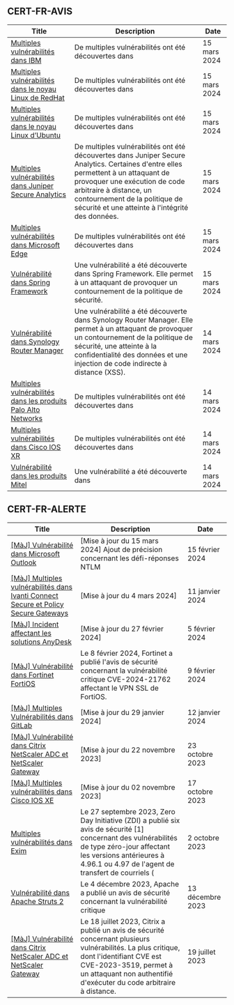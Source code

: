 
## CERT-FR-AVIS
|Title|Description|Date|
|---|---|---|
| [Multiples vulnérabilités dans IBM](https://www.cert.ssi.gouv.fr/avis/CERTFR-2024-AVI-0228/) | De multiples vulnérabilités ont été découvertes dans  | 15 mars 2024 |
| [Multiples vulnérabilités dans le noyau Linux de RedHat](https://www.cert.ssi.gouv.fr/avis/CERTFR-2024-AVI-0227/) | De multiples vulnérabilités ont été découvertes dans  | 15 mars 2024 |
| [Multiples vulnérabilités dans le noyau Linux d’Ubuntu](https://www.cert.ssi.gouv.fr/avis/CERTFR-2024-AVI-0226/) | De multiples vulnérabilités ont été découvertes dans  | 15 mars 2024 |
| [Multiples vulnérabilités dans Juniper Secure Analytics](https://www.cert.ssi.gouv.fr/avis/CERTFR-2024-AVI-0225/) | De multiples vulnérabilités ont été découvertes dans Juniper Secure Analytics. Certaines d'entre elles permettent à un attaquant de provoquer une exécution de code arbitraire à distance, un contournement de la politique de sécurité et une atteinte à l'intégrité des données. | 15 mars 2024 |
| [Multiples vulnérabilités dans Microsoft Edge](https://www.cert.ssi.gouv.fr/avis/CERTFR-2024-AVI-0224/) | De multiples vulnérabilités ont été découvertes dans  | 15 mars 2024 |
| [Vulnérabilité dans Spring Framework](https://www.cert.ssi.gouv.fr/avis/CERTFR-2024-AVI-0223/) | Une vulnérabilité a été découverte dans Spring Framework. Elle permet à un attaquant de provoquer un contournement de la politique de sécurité. | 15 mars 2024 |
| [Vulnérabilité dans Synology Router Manager](https://www.cert.ssi.gouv.fr/avis/CERTFR-2024-AVI-0222/) | Une vulnérabilité a été découverte dans Synology Router Manager. Elle permet à un attaquant de provoquer un contournement de la politique de sécurité, une atteinte à la confidentialité des données et une injection de code indirecte à distance (XSS). | 14 mars 2024 |
| [Multiples vulnérabilités dans les produits Palo Alto Networks](https://www.cert.ssi.gouv.fr/avis/CERTFR-2024-AVI-0221/) | De multiples vulnérabilités ont été découvertes dans  | 14 mars 2024 |
| [Multiples vulnérabilités dans Cisco IOS XR](https://www.cert.ssi.gouv.fr/avis/CERTFR-2024-AVI-0220/) | De multiples vulnérabilités ont été découvertes dans  | 14 mars 2024 |
| [Vulnérabilité dans les produits Mitel](https://www.cert.ssi.gouv.fr/avis/CERTFR-2024-AVI-0219/) | Une vulnérabilité a été découverte dans  | 14 mars 2024 |
## CERT-FR-ALERTE
|Title|Description|Date|
|---|---|---|
| [[MàJ] Vulnérabilité dans Microsoft Outlook](https://www.cert.ssi.gouv.fr/alerte/CERTFR-2024-ALE-005/) | [Mise à jour du 15 mars 2024] Ajout de précision concernant les défi-réponses NTLM | 15 février 2024 |
| [[MàJ] Multiples vulnérabilités dans Ivanti Connect Secure et Policy Secure Gateways](https://www.cert.ssi.gouv.fr/alerte/CERTFR-2024-ALE-001/) | [Mise à jour du 4 mars 2024] | 11 janvier 2024 |
| [[MàJ] Incident affectant les solutions AnyDesk](https://www.cert.ssi.gouv.fr/alerte/CERTFR-2024-ALE-003/) | [Mise à jour du 27 février 2024]  | 5 février 2024 |
| [[MàJ] Vulnérabilité dans Fortinet FortiOS](https://www.cert.ssi.gouv.fr/alerte/CERTFR-2024-ALE-004/) | Le 8 février 2024, Fortinet a publié l'avis de sécurité concernant la vulnérabilité critique CVE-2024-21762 affectant le VPN SSL de FortiOS. | 9 février 2024 |
| [[MàJ] Multiples Vulnérabilités dans GitLab](https://www.cert.ssi.gouv.fr/alerte/CERTFR-2024-ALE-002/) | [Mise à jour du 29 janvier 2024]  | 12 janvier 2024 |
| [[MàJ] Vulnérabilité dans Citrix NetScaler ADC et NetScaler Gateway](https://www.cert.ssi.gouv.fr/alerte/CERTFR-2023-ALE-012/) | [Mise à jour du 22 novembre 2023] | 23 octobre 2023 |
| [[MàJ] Multiples vulnérabilités dans Cisco IOS XE](https://www.cert.ssi.gouv.fr/alerte/CERTFR-2023-ALE-011/) | [Mise à jour du 02 novembre 2023] | 17 octobre 2023 |
| [Multiples vulnérabilités dans Exim](https://www.cert.ssi.gouv.fr/alerte/CERTFR-2023-ALE-010/) | Le 27 septembre 2023, Zero Day Initiative (ZDI) a publié six avis de sécurité [1] concernant des vulnérabilités de type zéro-jour affectant les versions antérieures à 4.96.1 ou 4.97 de l'agent de transfert de courriels ( | 2 octobre 2023 |
| [Vulnérabilité dans Apache Struts 2](https://www.cert.ssi.gouv.fr/alerte/CERTFR-2023-ALE-013/) | Le 4 décembre 2023, Apache a publié un avis de sécurité concernant la vulnérabilité critique  | 13 décembre 2023 |
| [[MàJ] Vulnérabilité dans Citrix NetScaler ADC et NetScaler Gateway](https://www.cert.ssi.gouv.fr/alerte/CERTFR-2023-ALE-008/) | Le 18 juillet 2023, Citrix a publié un avis de sécurité concernant plusieurs vulnérabilités. La plus critique, dont l'identifiant CVE est CVE-2023-3519, permet à un attaquant non authentifié d'exécuter du code arbitraire à distance. | 19 juillet 2023 |
